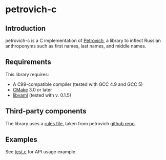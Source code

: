 # petrovich-c

## Introduction

petrovich-c is a C implementation of [Petrovich](https://github.com/petrovich), a library to inflect Russian
anthroponyms such as first names, last names, and middle names.

## Requirements

This library requires:

 * A C99-compatible compiler (tested with GCC 4.9 and GCC 5)
 * [CMake](https://cmake.org) 3.0 or later
 * [libyaml](http://pyyaml.org/wiki/LibYAML) (tested with v. 0.1.5)

## Third-party components

The library uses a [rules file](rules.yml), taken from petrovich
[github repo](https://github.com/petrovich/petrovich-rules).

## Examples

See [test.c](test.c) for API usage example.

